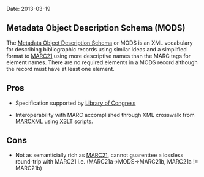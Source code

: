 Date: 2013-03-19

Metadata Object Description Schema (MODS)
-----------------------------------------
The [Metadata Object Description Schema](http://www.loc.gov/standards/mods/) or 
MODS is an XML vocabulary for describing bibliographic records using 
similar ideas and a simplified format to 
[MARC21](http://www.loc.gov/marc/) using more descriptive 
names than the MARC tags for element names. There are no required elements
in a MODS record although the record must have at least one element.

Pros
----
* Specification supported by [Library of Congress](http://www.loc.gov/)

* Interoperability with MARC accomplished through XML crosswalk from 
  [MARCXML](http://www.loc.gov/standards/marcxml/)
  using [XSLT](http://www.w3.org/TR/xslt) scripts.


Cons
----
* Not as semanticially rich as [MARC21](http://www.loc.gov/marc), cannot guarenttee a 
  lossless round-trip with MARC21 i.e. (MARC21a->MODS->MARC21b, MARC21a != MARC21b) 
